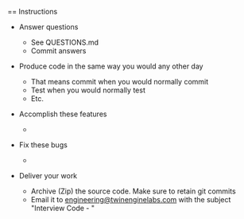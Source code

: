 == Instructions

* Answer questions

    * See QUESTIONS.md
    * Commit answers

* Produce code in the same way you would any other day

    * That means commit when you would normally commit
    * Test when you would normally test
    * Etc.

* Accomplish these features

    * 

* Fix these bugs

    * 

* Deliver your work

    * Archive (Zip) the source code. Make sure to retain git commits
    * Email it to engineering@twinenginelabs.com with the subject "Interview Code - <Name>"